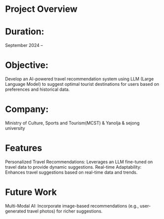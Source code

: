 # Project Overview
# Duration: 
September 2024 – 
# Objective: 
Develop an AI-powered travel recommendation system using LLM (Large Language Model) to suggest optimal tourist destinations for users based on preferences and historical data.
# Company: 
Ministry of Culture, Sports and Tourism(MCST) & Yanolja & sejong university
# Features
Personalized Travel Recommendations: Leverages an LLM fine-tuned on travel data to provide dynamic suggestions.
Real-time Adaptability: Enhances travel suggestions based on real-time data and trends.
# Future Work
Multi-Modal AI: Incorporate image-based recommendations (e.g., user-generated travel photos) for richer suggestions.
